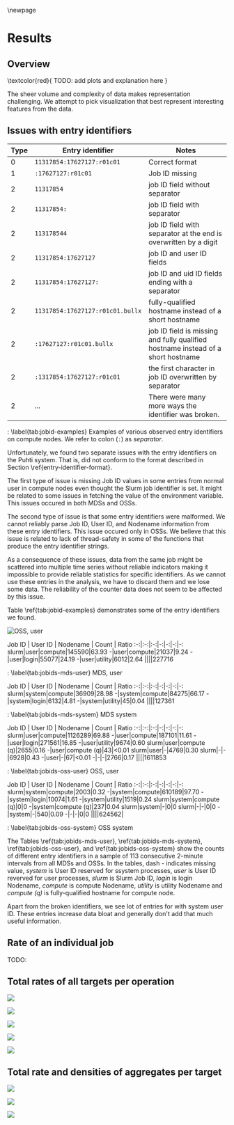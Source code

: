 \newpage

# Results
## Overview
\textcolor{red}{
TODO: add plots and explanation here
}

The sheer volume and complexity of data makes representation challenging.
We attempt to pick visualization that best represent interesting features from the data.


## Issues with entry identifiers

Type | Entry identifier | Notes
-|-----|-----
0 |`11317854:17627127:r01c01` | Correct format
1|`:17627127:r01c01` | Job ID missing
2|`11317854` | job ID field without separator
2|`11317854:` | job ID field with separator
2|`113178544` | job ID field with separator at the end is overwritten by a digit
2|`11317854:17627127` | job ID and user ID fields
2|`11317854:17627127:` | job ID and uid ID fields ending with a separator
2|`11317854:17627127:r01c01.bullx` | fully-qualified hostname instead of a short hostname
2|`:17627127:r01c01.bullx` | job ID field is missing and fully qualified hostname instead of a short hostname
2|`:1317854:17627127:r01c01` | the first character in job ID overwritten by separator
2|...| There were many more ways the identifier was broken.

: \label{tab:jobid-examples}
Examples of various observed entry identifiers on compute nodes.
We refer to colon (`:`) as *separator*.

Unfortunately, we found two separate issues with the entry identifiers on the Puhti system.
That is, did not conform to the format described in Section \ref{entry-identifier-format}.

The first type of issue is missing Job ID values in some entries from normal user in compute nodes even thought the Slurm job identifier is set.
It might be related to some issues in fetching the value of the environment variable.
This issues occured in both MDSs and OSSs.

The second type of issue is that some entry identifiers were malformed.
We cannot reliably parse Job ID, User ID, and Nodename information from these entry identifiers.
This issue occured only in OSSs.
We believe that this issue is related to lack of thread-safety in some of the functions that produce the entry identifier strings.

As a consequence of these issues, data from the same job might be scattered into multiple time series without reliable indicators making it impossible to provide reliable statistics for specific identifiers.
As we cannot use these entries in the analysis, we have to discard them and we lose some data.
The reliability of the counter data does not seem to be affected by this issue.

Table \ref{tab:jobid-examples} demonstrates some of the entry identifiers we found.

![OSS, user](figures/entry_ids.svg)

Job ID | User ID | Nodename | Count | Ratio
:-:|:-:|:-:|-:|-:|-:|-:
slurm|user|compute|145590|63.93
-|user|compute|21037|9.24
-|user|login|55077|24.19
-|user|utility|6012|2.64
||||227716

: \label{tab:jobids-mds-user}
MDS, user

Job ID | User ID | Nodename | Count | Ratio
:-:|:-:|:-:|-:|-:|-:|-:
slurm|system|compute|36909|28.98
-|system|compute|84275|66.17
-|system|login|6132|4.81
-|system|utility|45|0.04
||||127361

: \label{tab:jobids-mds-system}
MDS system

Job ID | User ID | Nodename | Count | Ratio
:-:|:-:|:-:|-:|-:|-:|-:
slurm|user|compute|1126289|69.88
-|user|compute|187101|11.61
-|user|login|271561|16.85
-|user|utility|9674|0.60
slurm|user|compute (q)|2655|0.16
-|user|compute (q)|43|<0.01
slurm|user|-|4769|0.30
slurm|-|-|6928|0.43
-|user|-|67|<0.01
-|-|-|2766|0.17
||||1611853

: \label{tab:jobids-oss-user}
OSS, user

Job ID | User ID | Nodename | Count | Ratio
:-:|:-:|:-:|-:|-:|-:|-:
slurm|system|compute|2003|0.32
-|system|compute|610189|97.70
-|system|login|10074|1.61
-|system|utility|1519|0.24
slurm|system|compute (q)|0|0
-|system|compute (q)|237|0.04
slurm|system|-|0|0
slurm|-|-|0|0
-|system|-|540|0.09
-|-|-|0|0
||||624562|

: \label{tab:jobids-oss-system}
OSS system


The Tables \ref{tab:jobids-mds-user}, \ref{tab:jobids-mds-system}, \ref{tab:jobids-oss-user}, and \ref{tab:jobids-oss-system} show the counts of different entry identifiers in a sample of 113 consecutive 2-minute intervals from all MDSs and OSSs.
In the tables, dash *-* indicates missing value, *system* is User ID reserved for ssystem processes, *user* is User ID reverved for user processes, *slurm* is Slurm Job ID, *login* is login Nodename, *compute* is compute Nodename, *utility* is utility Nodename and *compute (q)* is fully-qualified hostname for compute node.

Apart from the broken identifiers, we see lot of entries for with system user ID.
These entries increase data bloat and generally don't add that much useful information.


## Rate of an individual job
TODO:

## Total rates of all targets per operation
![](figures/2022-10-27_mdt_compute_open.svg)

![](figures/2022-10-27_mdt_compute_close.svg)

![](figures/2022-10-27_ost_compute_read.svg)

![](figures/2022-10-27_ost_compute_write.svg)

![](figures/2022-10-27_ost_compute_punch.svg)

## Total rate and densities of aggregates per target
![](figures/2022-10-27_ost0001_compute_read.svg)

![](figures/2022-10-27_ost0001_compute_write.svg)

![](figures/2022-10-27_ost0001_compute_quotactl.svg)

